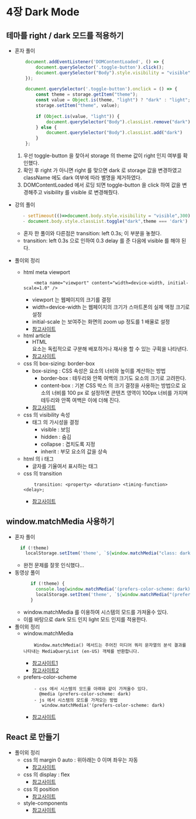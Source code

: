 # 4장 Dark Mode
## 테마를 right / dark 모드를 적용하기 
- 혼자 풀이
    ```javascript
        document.addEventListener('DOMContentLoaded', () => {
            document.querySelector('.toggle-button').click();
            document.querySelector("Body").style.visibility = "visible";
        });
        
        document.querySelector('.toggle-button').onclick = () => {
            const theme = storage.getItem("theme");
            const value = Object.is(theme, "light") ? "dark" : "light";
            storage.setItem("theme", value);
        
            if (Object.is(value, "light")) {
                document.querySelector("Body").classList.remove("dark")
            } else {
                document.querySelector("Body").classList.add("dark")
            }
        };
    ```
    1. 우선 toggle-button 을 찾아서 storage 의 theme 값이 right 인지 여부를 확인했다.
    2. 확인 후 right 가 아니면 right 를 맞으면 dark 로 storage 값을 변경하였고 className 에도 dark 여부에 따라 별명을 제거하였다.
    3. DOMContentLoaded 에서 로딩 되면 toggle-button 을 click 하여 값을 변경해주고 visibility 를 visible 로 변경해줬다.
- 강의 풀이
  ```javascript
     - setTimeout(()=>document.body.style.visibility = "visible",300);
     - document.body.style.classList.toggle("dark",theme === 'dark')
  ```
  - 혼자 한 풀이와 다른점은 transition: left 0.3s; 이 부분을 놓쳤다.
  - transition: left 0.3s 으로 인하여 0.3 delay 를 준 다음에 visible 를 해야 된다.
    
- 풀이외 정리
    - html meta viewport 
        ```text
            <meta name="viewport" content="width=device-width, initial-scale=1.0" />
        ```
        - viewport 는 웹페이지의 크기를 결정
        - width=device-width 는 웹페이지의 크기가 스마트폰의 실제 액정 크기로 설정
        - initial-scale 는 보여주는 화면의 zoom up 정도를 1 배율로 설정
        - [참고사이트]("https://dreamaz.tistory.com/364")
    - html article
        - HTML <article> 요소는 독립적으로 구분해 배포하거나 재사용 할 수 있는 구획을 나타낸다.
        - [참고사이트]("https://developer.mozilla.org/ko/docs/Web/HTML/Element/article")
    - css 의 box-sizing: border-box
        - box-sizing : CSS 속성은 요소의 너비와 높이를 계산하는 방법
            - border-box : 테두리와 안쪽 여백의 크기도 요소의 크기로 고려한다.
            - content-box : 기본 CSS 박스 의 크기 결정을 사용하는 방법으로 요소의 너비를 100 px 로 설정하면 콘텐츠 영역이 100px 너비를 가지며 테두리와 안쪽 여백은 이에 더해 진다.
        - [참고사이트]("https://developer.mozilla.org/ko/docs/Web/CSS/box-sizing")
    - css 의 visibility 속성
        - 태그 의 가시성을 결정 
            - visible : 보임
            - hidden : 숨김
            - collapse : 겹치도록 지정 
            - inherit : 부모 요소의 값을 상속
    - html 의 i 태그
        - 글자를 기율여서 표시하는 태그
    - css 의 transition
        ```text
            transition: <property> <duration> <timing-function> <delay>;
        ``` 
        - [참고사이트]("https://developer.mozilla.org/ko/docs/Web/CSS/CSS_Transitions/Using_CSS_transitions")
    
## window.matchMedia 사용하기
- 혼자 풀이
    ```javascript
      if (!theme)
        localStorage.setItem('theme', `${window.matchMedia("class: dark").matches ? "dark" : 'light'}`);
    ```
    - 완전 문제를 잘못 인식했다...
- 동영상 풀이
    ```javascript
          if (!theme) {
            console.log(window.matchMedia('(prefers-color-scheme: dark)').matches);
            localStorage.setItem('theme', `${window.matchMedia("(prefers-scheme: dark)").matches ? "dark" : 'light'}`);
          }
    ```
    - window.matchMedia 를 이용하여 시스템의 모드를 가져올수 있다. 
    - 이를 바탕으로 dark 모드 인지 light 모드 인지를 적용한다.
- 풀이외 정리
    - window.matchMedia 
        ```text
            Window.matchMedia() 메서드는 주어진 미디어 쿼리 문자열의 분석 결과를 나타내는 MediaQueryList (en-US) 객체를 반환합니다.
        ```
        - [참고사이트1]("https://developer.mozilla.org/ko/docs/Web/API/Window/matchMedia")
        - [참고사이트2]("https://eunsukim.me/posts/how-to-use-media-query-with-javascript-matchmedia")
    - prefers-color-scheme
        ```text
            - css 에서 시스템의 모드를 아래와 같이 가져올수 있다.
              @media (prefers-color-scheme: dark)
            - js 에서 시스템의 모드를 가져오는 방법
               window.matchMedia('(prefers-color-scheme: dark)
        ```
        - [참고사이트]("https://velog.io/@yijaee/%EB%8B%A4%ED%81%AC%EB%AA%A8%EB%93%9C-%EA%B5%AC%ED%98%84%ED%95%98%EA%B8%B0")

## React 로 만들기
- 풀이외 정리
    - css 의 margin 0 auto : 위아래는 0 이며 좌우는 자동
        - [참고사이트]("https://hansolcha.tistory.com/4")
    - css 의 display : flex 
        - [참고사이트]("https://studiomeal.com/archives/197")
    - css 의 position 
        - [참고사이트]("https://www.zerocho.com/category/CSS/post/5864f3b59f1dc000182d3ea1")
    - style-components 
        - [참고사이트]("https://react.vlpt.us/styling/03-styled-components.html")